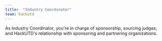 ```yaml
---
title:  "Industry Coordinator"
team: hackutd
---
```

As Industry Coordinator, you're in charge of sponsorship, sourcing judges, and HackUTD's relationship with sponsoring and partnering organizations.